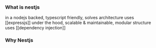 ### What is nestjs

in a nodejs backed, typescript friendly, solves architecture uses [[expressjs]] under the hood, scalable & maintainable, modular structure uses [[dependency injection]]

### Why Nestjs